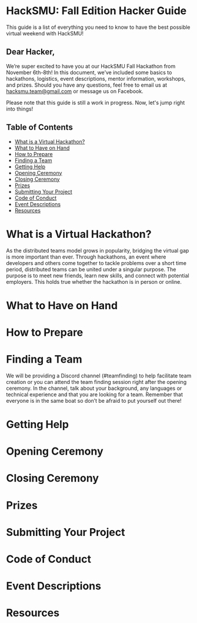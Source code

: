 # HackSMU: Fall Edition Hacker Guide

This guide is a list of everything you need to know to have the best possible virtual weekend with HackSMU!

## Dear Hacker,

We’re super excited to have you at our HackSMU Fall Hackathon from November 6th-8th! In this document, we’ve included some basics to hackathons, logistics, event descriptions, mentor information, workshops, and prizes. Should you have any questions, feel free to email us at hacksmu.team@gmail.com or message us on Facebook.

Please note that this guide is still a work in progress. Now, let's jump right into things!

## Table of Contents
- [What is a Virtual Hackathon?](#what-is-a-virtual-hackathon)
- [What to Have on Hand](#What-to-have-on-hand)
- [How to Prepare](#how-to-prepare)
- [Finding a Team](#finding-a-team)
- [Getting Help](#getting-help)
- [Opening Ceremony](#opening-ceremony)
- [Closing Ceremony](#closing-ceremony)
- [Prizes](#prizes)
- [Submitting Your Project](#submitting-your-project)
- [Code of Conduct](#code-of-conduct)
- [Event Descriptions](#event-descriptions)
- [Resources](#resources)
  
# What is a Virtual Hackathon?
As the distributed teams model grows in popularity, bridging the virtual gap is more important than ever. Through hackathons, an event where developers and others come together to tackle problems over a short time period, distributed teams can be united under a singular purpose. The purpose is to meet new friends, learn new skills, and connect with potential employers. This holds true whether the hackathon is in person or online.

# What to Have on Hand

# How to Prepare

# Finding a Team
We will be providing a Discord channel (#teamfinding) to help facilitate team creation or you can attend the team finding session right after the opening ceremony.
In the channel, talk about your background, any languages or technical experience and that you are looking for a team. Remember that everyone is in the same boat so don’t be afraid to put yourself out there!

# Getting Help

# Opening Ceremony

# Closing Ceremony

# Prizes

# Submitting Your Project

# Code of Conduct

# Event Descriptions

# Resources


